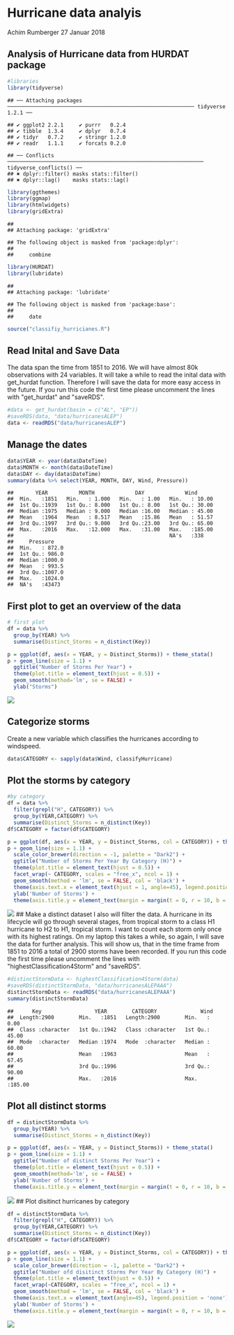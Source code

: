 Hurricane data analyis
================
Achim Rumberger
27 Januar 2018

Analysis of Hurricane data from HURDAT package
----------------------------------------------

``` r
#libraries
library(tidyverse)
```

    ## ── Attaching packages ──────────────────────────────────────────────────────────── tidyverse 1.2.1 ──

    ## ✔ ggplot2 2.2.1     ✔ purrr   0.2.4
    ## ✔ tibble  1.3.4     ✔ dplyr   0.7.4
    ## ✔ tidyr   0.7.2     ✔ stringr 1.2.0
    ## ✔ readr   1.1.1     ✔ forcats 0.2.0

    ## ── Conflicts ─────────────────────────────────────────────────────────────── tidyverse_conflicts() ──
    ## ✖ dplyr::filter() masks stats::filter()
    ## ✖ dplyr::lag()    masks stats::lag()

``` r
library(ggthemes)
library(ggmap)
library(htmlwidgets)
library(gridExtra)
```

    ## 
    ## Attaching package: 'gridExtra'

    ## The following object is masked from 'package:dplyr':
    ## 
    ##     combine

``` r
library(HURDAT)
library(lubridate)
```

    ## 
    ## Attaching package: 'lubridate'

    ## The following object is masked from 'package:base':
    ## 
    ##     date

``` r
source("classifiy_hurricianes.R")
```

Read Inital and Save Data
-------------------------

The data span the time from 1851 to 2016. We will have almost 80k observations with 24 variables. It will take a while to read the inital data with get\_hurdat function. Therefore I will save the data for more easy access in the future. If you run this code the first time please uncomment the lines with "get\_hurdat" and "saveRDS".

``` r
#data <- get_hurdat(basin = c("AL", "EP"))
#saveRDS(data, "data/hurricanesALEP")
data <- readRDS("data/hurricanesALEP")
```

Manage the dates
----------------

``` r
data$YEAR <- year(data$DateTime)
data$MONTH <- month(data$DateTime)
data$DAY <- day(data$DateTime)
summary(data %>% select(YEAR, MONTH, DAY, Wind, Pressure))
```

    ##       YEAR          MONTH             DAY             Wind       
    ##  Min.   :1851   Min.   : 1.000   Min.   : 1.00   Min.   : 10.00  
    ##  1st Qu.:1939   1st Qu.: 8.000   1st Qu.: 8.00   1st Qu.: 30.00  
    ##  Median :1975   Median : 9.000   Median :16.00   Median : 45.00  
    ##  Mean   :1964   Mean   : 8.517   Mean   :15.86   Mean   : 51.57  
    ##  3rd Qu.:1997   3rd Qu.: 9.000   3rd Qu.:23.00   3rd Qu.: 65.00  
    ##  Max.   :2016   Max.   :12.000   Max.   :31.00   Max.   :185.00  
    ##                                                  NA's   :338     
    ##     Pressure     
    ##  Min.   : 872.0  
    ##  1st Qu.: 986.0  
    ##  Median :1000.0  
    ##  Mean   : 993.5  
    ##  3rd Qu.:1007.0  
    ##  Max.   :1024.0  
    ##  NA's   :43473

First plot to get an overview of the data
-----------------------------------------

``` r
# first plot
df = data %>%
  group_by(YEAR) %>%
  summarise(Distinct_Storms = n_distinct(Key))

p = ggplot(df, aes(x = YEAR, y = Distinct_Storms)) + theme_stata()
p + geom_line(size = 1.1) + 
  ggtitle("Number of Storms Per Year") + 
  theme(plot.title = element_text(hjust = 0.5)) +
  geom_smooth(method='lm', se = FALSE) + 
  ylab("Storms")
```

![](README_figs/README-unnamed-chunk-4-1.png)

Categorize storms
-----------------

Create a new variable which classifies the hurricanes according to windspeed.

``` r
data$CATEGORY <- sapply(data$Wind, classifyHurricane)
```

Plot the storms by category
---------------------------

``` r
#by category
df = data %>%
  filter(grepl("H", CATEGORY)) %>%
  group_by(YEAR,CATEGORY) %>%
  summarise(Distinct_Storms = n_distinct(Key))
df$CATEGORY = factor(df$CATEGORY)

p = ggplot(df, aes(x = YEAR, y = Distinct_Storms, col = CATEGORY)) + theme_stata()
p + geom_line(size = 1.1) + 
  scale_color_brewer(direction = -1, palette = "Dark2") + 
  ggtitle("Number of Storms Per Year By Category (H)") + 
  theme(plot.title = element_text(hjust = 0.5)) +
  facet_wrap(~ CATEGORY, scales = "free_x", ncol = 1) + 
  geom_smooth(method = 'lm', se = FALSE, col = 'black') +
  theme(axis.text.x = element_text(hjust = 1, angle=45), legend.position = 'none') + 
  ylab('Number of Storms') +
  theme(axis.title.y = element_text(margin = margin(t = 0, r = 10, b = 0, l = 0)))
```

![](README_figs/README-unnamed-chunk-6-1.png) \#\# Make a distinct dataset I also will filter the data. A hurricane in its lifecycle will go through several stages, from tropical storm to a class H1 hurricane to H2 to H1, tropical storm. I want to count each storm only once with its highest ratings. On my laptop this takes a while, so again, I will save the data for further analysis. This will show us, that in the time frame from 1851 to 2016 a total of 2900 storms have been recorded. If you run this code the first time please uncomment the lines with "highestClassification4Storm" and "saveRDS".

``` r
#distinctStormData <- highestClassification4Storm(data)
#saveRDS(distinctStormData, "data/hurricanesALEPAAA")
distinctStormData <- readRDS("data/hurricanesALEPAAA")
summary(distinctStormData)
```

    ##      Key                 YEAR        CATEGORY              Wind       
    ##  Length:2900        Min.   :1851   Length:2900        Min.   :  0.00  
    ##  Class :character   1st Qu.:1942   Class :character   1st Qu.: 45.00  
    ##  Mode  :character   Median :1974   Mode  :character   Median : 60.00  
    ##                     Mean   :1963                      Mean   : 67.45  
    ##                     3rd Qu.:1996                      3rd Qu.: 90.00  
    ##                     Max.   :2016                      Max.   :185.00

Plot all distinct storms
------------------------

``` r
df = distinctStormData %>%
  group_by(YEAR) %>%
  summarise(Distinct_Storms = n_distinct(Key))

p = ggplot(df, aes(x = YEAR, y = Distinct_Storms)) + theme_stata()
p + geom_line(size = 1.1) + 
  ggtitle("Number of distinct Storms Per Year") + 
  theme(plot.title = element_text(hjust = 0.5)) +
  geom_smooth(method='lm', se = FALSE) + 
  ylab('Number of Storms') +
  theme(axis.title.y = element_text(margin = margin(t = 0, r = 10, b = 0, l = 0)))
```

![](README_figs/README-unnamed-chunk-8-1.png) \#\# Plot disitinct hurricanes by category

``` r
df = distinctStormData %>%
  filter(grepl("H", CATEGORY)) %>%
  group_by(YEAR,CATEGORY) %>%
  summarise(Distinct_Storms = n_distinct(Key))
df$CATEGORY = factor(df$CATEGORY)

p = ggplot(df, aes(x = YEAR, y = Distinct_Storms, col = CATEGORY)) + theme_stata()
p + geom_line(size = 1.1) + 
  scale_color_brewer(direction = -1, palette = "Dark2") + 
  ggtitle("Number ofd disitinct Storms Per Year By Category (H)") + 
  theme(plot.title = element_text(hjust = 0.5)) +
  facet_wrap(~CATEGORY, scales = "free_x", ncol = 1) + 
  geom_smooth(method = 'lm', se = FALSE, col = 'black') +
  theme(axis.text.x = element_text(angle=45), legend.position = 'none') + 
  ylab('Number of Storms') +
  theme(axis.title.y = element_text(margin = margin(t = 0, r = 10, b = 0, l = 0)))
```

![](README_figs/README-unnamed-chunk-9-1.png)
